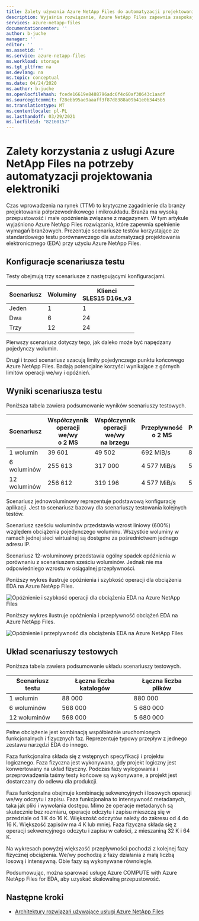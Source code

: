 ```yaml
---
title: Zalety używania Azure NetApp Files do automatyzacji projektowania elektronicznego | Microsoft Docs
description: Wyjaśnia rozwiązanie, Azure NetApp Files zapewnia zaspokajanie potrzeb branży projektowania półprzewodników i mikroukładów. Prezentuje scenariusze testów korzystające ze standardowego testu porównawczego dla automatyzacji projektowania elektronicznego (EDA) przy użyciu Azure NetApp Files.
services: azure-netapp-files
documentationcenter: ''
author: b-juche
manager: ''
editor: ''
ms.assetid: ''
ms.service: azure-netapp-files
ms.workload: storage
ms.tgt_pltfrm: na
ms.devlang: na
ms.topic: conceptual
ms.date: 04/24/2020
ms.author: b-juche
ms.openlocfilehash: fcede16619e8488796adc6f4c60af30643c1aadf
ms.sourcegitcommit: f28ebb95ae9aaaff3f87d8388a09b41e0b3445b5
ms.translationtype: MT
ms.contentlocale: pl-PL
ms.lasthandoff: 03/29/2021
ms.locfileid: "82160157"
---
```

# <a name="benefits-of-using-azure-netapp-files-for-electronic-design-automation"></a>Zalety korzystania z usługi Azure NetApp Files na potrzeby automatyzacji projektowania elektroniki

Czas wprowadzenia na rynek (TTM) to krytyczne zagadnienie dla branży projektowania półprzewodnikowego i mikroukładu. Branża ma wysoką przepustowość i małe opóźnienia związane z magazynem. W tym artykule wyjaśniono Azure NetApp Files rozwiązania, które zapewnia spełnienie wymagań branżowych. Prezentuje scenariusze testów korzystające ze standardowego testu porównawczego dla automatyzacji projektowania elektronicznego (EDA) przy użyciu Azure NetApp Files. 

## <a name="test-scenario-configurations"></a>Konfiguracje scenariusza testu

Testy obejmują trzy scenariusze z następującymi konfiguracjami. 

|    Scenariusz    |    Woluminy    |    Klienci<br> SLES15 D16s_v3  |
|----------------|---------------|--------------------------------|
|    Jeden         |    1          |    1                           |
|    Dwa         |    6          |    24                          |
|    Trzy       |    12         |    24                          |

Pierwszy scenariusz dotyczy tego, jak daleko może być napędzany pojedynczy wolumin.  

Drugi i trzeci scenariusz szacują limity pojedynczego punktu końcowego Azure NetApp Files. Badają potencjalne korzyści wynikające z górnych limitów operacji we/wy i opóźnień.

## <a name="test-scenario-results"></a>Wyniki scenariusza testu

Poniższa tabela zawiera podsumowanie wyników scenariuszy testowych.

|    Scenariusz       |    Współczynnik operacji we/wy<br>  o 2 MS     |    Współczynnik operacji we/wy<br>  na brzegu     |    Przepływność<br>  o 2 MS     |    Przepływność<br>  na brzegu     |
|-------------------|---------------------------|--------------------------------|-----------------------------|----------------------------------|
|    1 wolumin       |    39 601                 |    49 502                      |    692 MiB/s                 |    866 MiB/s                      |
|    6 woluminów      |    255 613                |    317 000                     |    4 577 MiB/s               |    5 568 MiB/s                    |
|    12 woluminów     |    256 612                |    319 196                     |    4 577 MiB/s               |    5 709 MiB/s                    |

Scenariusz jednowoluminowy reprezentuje podstawową konfigurację aplikacji. Jest to scenariusz bazowy dla scenariuszy testowania kolejnych testów.  

Scenariusz sześciu woluminów przedstawia wzrost liniowy (600%) względem obciążenia pojedynczego woluminu.  Wszystkie woluminy w ramach jednej sieci wirtualnej są dostępne za pośrednictwem jednego adresu IP.  

Scenariusz 12-woluminowy przedstawia ogólny spadek opóźnienia w porównaniu z scenariuszem sześciu woluminów. Jednak nie ma odpowiedniego wzrostu w osiągalnej przepływności.   

Poniższy wykres ilustruje opóźnienia i szybkość operacji dla obciążenia EDA na Azure NetApp Files.  

![Opóźnienie i szybkość operacji dla obciążenia EDA na Azure NetApp Files](../media/azure-netapp-files/solutions-electronic-design-automation-workload-latency-operation-rate.png)   

Poniższy wykres ilustruje opóźnienia i przepływność obciążeń EDA na Azure NetApp Files.  

![Opóźnienie i przepływność dla obciążenia EDA na Azure NetApp Files](../media/azure-netapp-files/solutions-electronic-design-automation-workload-latency-throughput.png) 

## <a name="layout-of-test-scenarios"></a>Układ scenariuszy testowych 

Poniższa tabela zawiera podsumowanie układu scenariuszy testowych.

|    Scenariusz testu     |    Łączna liczba katalogów     |    Łączna liczba plików     |
|----------------------|------------------------------------|------------------------------|
|    1 wolumin          |    88 000                          |    880 000                   |
|    6 woluminów         |    568 000                         |    5 680 000                 |
|    12 woluminów        |    568 000                         |    5 680 000                 |

Pełne obciążenie jest kombinacją współbieżnie uruchomionych funkcjonalnych i fizycznych faz. Reprezentuje typowy przepływ z jednego zestawu narzędzi EDA do innego.   

Faza funkcjonalna składa się z wstępnych specyfikacji i projektu logicznego. Faza fizyczna jest wykonywana, gdy projekt logiczny jest konwertowany na układ fizyczny. Podczas fazy wylogowania i przeprowadzenia taśmy testy końcowe są wykonywane, a projekt jest dostarczany do odlewu dla produkcji.  

Faza funkcjonalna obejmuje kombinację sekwencyjnych i losowych operacji we/wy odczytu i zapisu. Faza funkcjonalna to intensywność metadanych, taka jak pliki i wywołania dostępu. Mimo że operacje metadanych są skutecznie bez rozmiaru, operacje odczytu i zapisu mieszczą się w przedziale od 1 K do 16 K. Większość odczytów należy do zakresu od 4 do 16 K.  Większość zapisów ma 4 K lub mniej. Faza fizyczna składa się z operacji sekwencyjnego odczytu i zapisu w całości, z mieszaniną 32 K i 64 K.  

Na wykresach powyżej większość przepływności pochodzi z kolejnej fazy fizycznej obciążenia. We/wy pochodzą z fazy działania z małą liczbą losową i intensywną. Obie fazy są wykonywane równolegle. 

Podsumowując, można sparować usługę Azure COMPUTE with Azure NetApp Files for EDA, aby uzyskać skalowalną przepustowość. 

## <a name="next-steps"></a>Następne kroki

- [Architektury rozwiązań używające usługi Azure NetApp Files](azure-netapp-files-solution-architectures.md)
